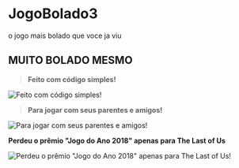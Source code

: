 # JogoBolado3
o jogo mais bolado que voce ja viu
## MUITO BOLADO MESMO
> **Feito com código simples!**

![Feito com código simples!](https://cdn.discordapp.com/attachments/986779302383214592/992839945528016956/unknown.png)

> **Para jogar com seus parentes e amigos!**

![Para jogar com seus parentes e amigos!](https://variety.com/wp-content/uploads/2019/05/family-gaming-esa.png)

 **Perdeu o prêmio "Jogo do Ano 2018" apenas para The Last of Us**

![Perdeu o prêmio "Jogo do Ano 2018" apenas para The Last of Us!](http://images3.memedroid.com/images/UPLOADED343/5848acb938682.jpeg)

